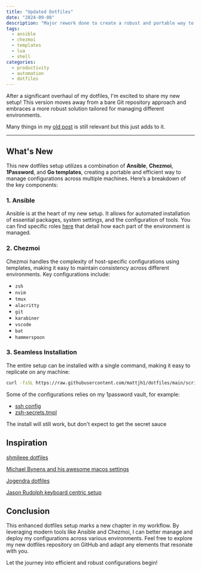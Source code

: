 ```yaml
---
title: "Updated Dotfiles"
date: "2024-09-08"
description: "Major rework done to create a robust and portable way to manage my dev configuration across platforms"
tags:
  - ansible
  - chezmoi
  - templates
  - lua
  - shell
categories:
  - productivity
  - automation
  - dotfiles
---
```


After a significant overhaul of my dotfiles, I'm excited to share my new setup!
This version moves away from a bare Git repository approach and embraces a more robust solution tailored for managing different environments.

<!--more-->

Many things in my [old post](../my-dotfiles) is still relevant but this just adds to it.

---

## What's New

This new dotfiles setup utilizes a combination of **Ansible**, **Chezmoi**, **1Password**, and **Go templates**, creating a portable and efficient way to manage configurations across multiple machines. Here’s a breakdown of the key components:

### 1. Ansible

Ansible is at the heart of my new setup. It allows for automated installation of essential packages, system settings, and the configuration of tools. You can find specific roles [here](https://github.com/mattjh1/dotfiles/tree/main/scripts/common/ansible/roles) that detail how each part of the environment is managed.

### 2. Chezmoi

Chezmoi handles the complexity of host-specific configurations using templates, making it easy to maintain consistency across different environments. Key configurations include:

- `zsh`
- `nvim`
- `tmux`
- `alacritty`
- `git`
- `karabiner`
- `vscode`
- `bat`
- `hammerspoon`

### 3. Seamless Installation

The entire setup can be installed with a single command, making it easy to replicate on any machine:

```bash
curl -fsSL https://raw.githubusercontent.com/mattjh1/dotfiles/main/scripts/setup.sh | sh -s -- --all
```

Some of the configurations relies on my 1password vault, for example:

- [ssh config](https://github.com/mattjh1/dotfiles/blob/main/dotfiles/private_dot_ssh/private_config.tmpl)
- [zsh-secrets.tmpl](https://github.com/mattjh1/dotfiles/blob/main/dotfiles/dot_config/zsh/zsh-secrets.tmpl)

The install will still work, but don't expect to get the secret sauce

## Inspiration

[shmileee dotfiles](https://github.com/shmileee/dotfiles)

[Michael Bynens and his awesome macos settings](https://github.com/mathiasbynens/dotfiles/tree/main)

[Jogendra dotfiles](https://github.com/jogendra/dotfiles)

[Jason Rudolph keyboard centric setup](https://github.com/jasonrudolph/keyboard)

## Conclusion

This enhanced dotfiles setup marks a new chapter in my workflow. By leveraging modern tools like Ansible and Chezmoi, I can better manage and deploy my configurations across various environments. Feel free to explore my new dotfiles repository on GitHub and adapt any elements that resonate with you.

Let the journey into efficient and robust configurations begin!
